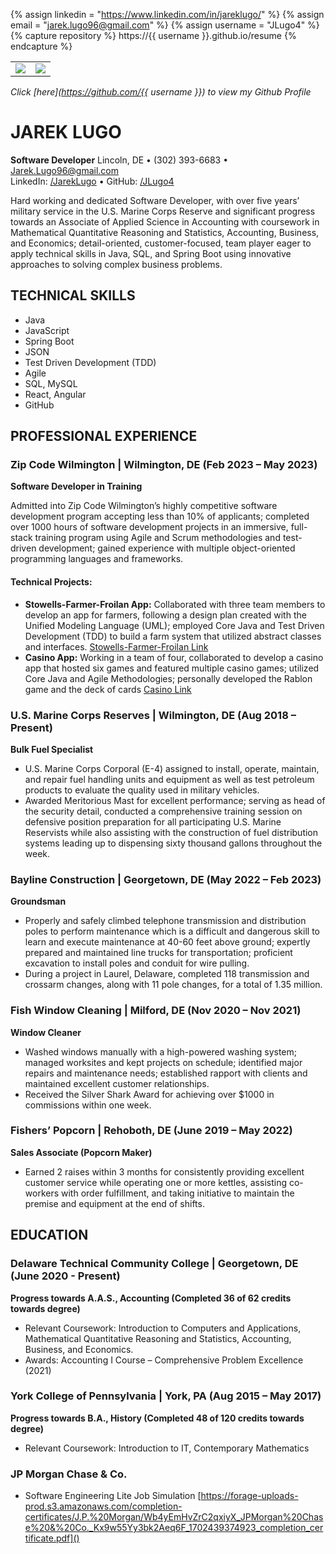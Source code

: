 {% assign linkedin = "https://www.linkedin.com/in/jareklugo/" %}
{% assign email    = "jarek.lugo96@gmail.com" %}
{% assign username = "JLugo4" %}
{% capture repository %}
    https://{{ username }}.github.io/resume
{% endcapture %}

<table>
   <tr>
      <td>
         <img src="https://github-readme-stats.vercel.app/api?username={{ username }}&show_icons=true">         
      </td>
      <td>
         <img src="https://github-readme-stats.vercel.app/api/top-langs/?username={{ username }}&layout=compact">
      </td>
   </tr>
</table>

<link rel="stylesheet" type="text/css" media="all" href="./assets/css/style.css" />

_Click [here](https://github.com/{{ username }}) to view my Github Profile_


# JAREK LUGO

**Software Developer**
Lincoln, DE • (302) 393-6683 • Jarek.Lugo96@gmail.com  
LinkedIn: [/JarekLugo](https://www.linkedin.com/in/JarekLugo) • GitHub: [/JLugo4](https://github.com/JLugo4)

Hard working and dedicated Software Developer, with over five years’ military service in the U.S. Marine Corps Reserve and significant progress towards an Associate of Applied Science in Accounting with coursework in Mathematical Quantitative Reasoning and Statistics, Accounting, Business, and Economics; detail-oriented, customer-focused, team player eager to apply technical skills in Java, SQL, and Spring Boot using innovative approaches to solving complex business problems.

## TECHNICAL SKILLS
- Java
- JavaScript
- Spring Boot
- JSON
- Test Driven Development (TDD)
- Agile
- SQL, MySQL
- React, Angular
- GitHub

## PROFESSIONAL EXPERIENCE

### Zip Code Wilmington | Wilmington, DE (Feb 2023 – May 2023)
**Software Developer in Training**

Admitted into Zip Code Wilmington’s highly competitive software development program accepting less than 10% of applicants; completed over 1000 hours of software development projects in an immersive, full-stack training program using Agile and Scrum methodologies and test-driven development; gained experience with multiple object-oriented programming languages and frameworks.

#### Technical Projects:
- **Stowells-Farmer-Froilan App:**
  Collaborated with three team members to develop an app for farmers, following a design plan created with the Unified Modeling Language (UML); employed Core Java and Test Driven Development (TDD) to build a farm system that utilized abstract classes and interfaces. [Stowells-Farmer-Froilan Link](#)
- **Casino App:**
  Working in a team of four, collaborated to develop a casino app that hosted six games and featured multiple casino games; utilized Core Java and Agile Methodologies; personally developed the Rablon game and the deck of cards [Casino Link](#)

### U.S. Marine Corps Reserves | Wilmington, DE (Aug 2018 – Present)
**Bulk Fuel Specialist**
- U.S. Marine Corps Corporal (E-4) assigned to install, operate, maintain, and repair fuel handling units and equipment as well as test petroleum products to evaluate the quality used in military vehicles.
- Awarded Meritorious Mast for excellent performance; serving as head of the security detail, conducted a comprehensive training session on defensive position preparation for all participating U.S. Marine Reservists while also assisting with the construction of fuel distribution systems leading up to dispensing sixty thousand gallons throughout the week.

### Bayline Construction | Georgetown, DE (May 2022 – Feb 2023)
**Groundsman**
- Properly and safely climbed telephone transmission and distribution poles to perform maintenance which is a difficult and dangerous skill to learn and execute maintenance at 40-60 feet above ground; expertly prepared and maintained line trucks for transportation; proficient excavation to install poles and conduit for wire pulling.
- During a project in Laurel, Delaware, completed 118 transmission and crossarm changes, along with 11 pole changes, for a total of 1.35 million.

### Fish Window Cleaning | Milford, DE (Nov 2020 – Nov 2021)
**Window Cleaner**
- Washed windows manually with a high-powered washing system; managed worksites and kept projects on schedule; identified major repairs and maintenance needs; established rapport with clients and maintained excellent customer relationships.
- Received the Silver Shark Award for achieving over $1000 in commissions within one week.

### Fishers’ Popcorn | Rehoboth, DE (June 2019 – May 2022)
**Sales Associate (Popcorn Maker)**
- Earned 2 raises within 3 months for consistently providing excellent customer service while operating one or more kettles, assisting co-workers with order fulfillment, and taking initiative to maintain the premise and equipment at the end of shifts.

## EDUCATION

### Delaware Technical Community College | Georgetown, DE (June 2020 - Present)
**Progress towards A.A.S., Accounting (Completed 36 of 62 credits towards degree)**
- Relevant Coursework: Introduction to Computers and Applications, Mathematical Quantitative Reasoning and Statistics, Accounting, Business, and Economics.
- Awards: Accounting I Course – Comprehensive Problem Excellence (2021)

### York College of Pennsylvania | York, PA (Aug 2015 – May 2017)
**Progress towards B.A., History (Completed 48 of 120 credits towards degree)**
- Relevant Coursework: Introduction to IT, Contemporary Mathematics

### JP Morgan Chase & Co.
- Software Engineering Lite Job Simulation [https://forage-uploads-prod.s3.amazonaws.com/completion-certificates/J.P.%20Morgan/Wb4yEmHvZrC2qxiyX_JPMorgan%20Chase%20&%20Co._Kx9w55Yy3bk2Aeq6F_1702439374923_completion_certificate.pdf]()
